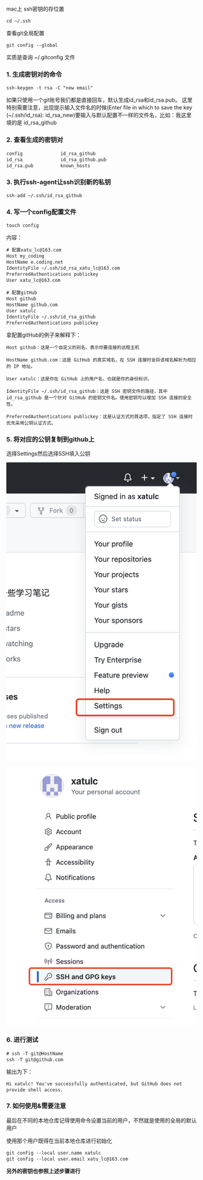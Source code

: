 mac上 ssh密钥的存位置
```shell
cd ~/.ssh
```
查看git全局配置
```
git config --global
```
实质是查询 ~/.gitconfig 文件

### 1. 生成密钥对的命令
```shell
ssh-keygen -t rsa -C "new email"
```
如果只使用一个git账号我们都是直接回车，默认生成id_rsa和id_rsa.pub。
这里特别需要注意，出现提示输入文件名的时候(Enter file in which to save the key (~/.ssh/id_rsa): id_rsa_new)要输入与默认配置不一样的文件名，比如：我这里填的是 id_rsa_github

### 2. 查看生成的密钥对
```
config				id_rsa_github			
id_rsa				id_rsa_github.pub
id_rsa.pub		    known_hosts
```

### 3. 执行ssh-agent让ssh识别新的私钥

```shell
ssh-add ~/.ssh/id_rsa_github
```

### 4. 写一个config配置文件
```shell
touch config
```
内容：
```
# 配置xatu_lc@163.com
Host my_coding
HostName e.coding.net
IdentityFile ~/.ssh/id_rsa_xatu_lc@163.com
PreferredAuthentications publickey
User xatu_lc@163.com

# 配置gitHub
Host github
HostName github.com
User xatulc
IdentityFile ~/.ssh/id_rsa_github
PreferredAuthentications publickey
```

拿配置gitHub的例子来解释下：
```shell
Host github：这是一个自定义的别名，表示你要连接的远程主机

HostName github.com：这是 GitHub 的真实域名，在 SSH 连接时会将该域名解析为相应的 IP 地址。

User xatulc：这是你在 GitHub 上的用户名，也就是你的身份标识。

IdentityFile ~/.ssh/id_rsa_github：这是 SSH 密钥文件的路径，其中 id_rsa_github 是一个针对 GitHub 的密钥文件名。使用密钥可以增加 SSH 连接的安全性。

PreferredAuthentications publickey：这是认证方式的首选项，指定了 SSH 连接时优先采用公钥认证方式。
```

### 5. 将对应的公钥复制到github上

选择Settings然后选择SSH填入公钥

![](images/1.png ':size=500x500')

![](images/2.png ':size=500x500')

### 6. 进行测试
```shell
# ssh -T git@HostName
ssh -T git@github.com
```
输出为下：
```shell
Hi xatulc! You've successfully authenticated, but GitHub does not provide shell access.
```
### 7. 如何使用&需要注意

最后在不同的本地仓库记得使用命令设置当前的用户，不然就是使用的全局的默认用户

使用那个用户既得在当前本地仓库进行初始化
```shell
git config --local user.name xatulc
git config --local user.email xatu_lc@163.com
```

**另外的密钥也参照上述步骤进行**
